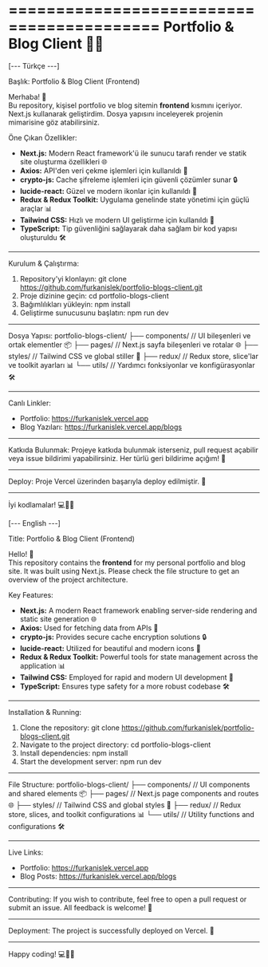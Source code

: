 ==========================================
Portfolio & Blog Client 🚀✨
==========================================

[--- Türkçe ---]

Başlık: Portfolio & Blog Client (Frontend)

Merhaba! 👋  
Bu repository, kişisel portfolio ve blog sitemin **frontend** kısmını içeriyor. Next.js kullanarak geliştirdim. Dosya yapısını inceleyerek projenin mimarisine göz atabilirsiniz.

Öne Çıkan Özellikler:
- **Next.js:** Modern React framework'ü ile sunucu tarafı render ve statik site oluşturma özellikleri 🌐
- **Axios:** API'den veri çekme işlemleri için kullanıldı 🔄
- **crypto-js:** Cache şifreleme işlemleri için güvenli çözümler sunar 🔒
- **lucide-react:** Güzel ve modern ikonlar için kullanıldı 🎨
- **Redux & Redux Toolkit:** Uygulama genelinde state yönetimi için güçlü araçlar 📊
- **Tailwind CSS:** Hızlı ve modern UI geliştirme için kullanıldı 🎨
- **TypeScript:** Tip güvenliğini sağlayarak daha sağlam bir kod yapısı oluşturuldu 🛠️

------------------------------------------
Kurulum & Çalıştırma:
1. Repository'yi klonlayın:
   git clone https://github.com/furkanislek/portfolio-blogs-client.git
2. Proje dizinine geçin:
   cd portfolio-blogs-client
3. Bağımlılıkları yükleyin:
   npm install
4. Geliştirme sunucusunu başlatın:
   npm run dev

------------------------------------------
Dosya Yapısı:
portfolio-blogs-client/
├── components/      // UI bileşenleri ve ortak elementler 📦
├── pages/           // Next.js sayfa bileşenleri ve rotalar 🌐
├── styles/          // Tailwind CSS ve global stiller 🎨
├── redux/           // Redux store, slice'lar ve toolkit ayarları 📊
└── utils/           // Yardımcı fonksiyonlar ve konfigürasyonlar 🛠️

------------------------------------------
Canlı Linkler:
- Portfolio: https://furkanislek.vercel.app
- Blog Yazıları: https://furkanislek.vercel.app/blogs

------------------------------------------
Katkıda Bulunmak:
Projeye katkıda bulunmak isterseniz, pull request açabilir veya issue bildirimi yapabilirsiniz. Her türlü geri bildirime açığım! 🎉

------------------------------------------
Deploy:
Proje Vercel üzerinden başarıyla deploy edilmiştir. 🚀

------------------------------------------
İyi kodlamalar! 💻🚀✨


[--- English ---]

Title: Portfolio & Blog Client (Frontend)

Hello! 👋  
This repository contains the **frontend** for my personal portfolio and blog site. It was built using Next.js. Please check the file structure to get an overview of the project architecture.

Key Features:
- **Next.js:** A modern React framework enabling server-side rendering and static site generation 🌐
- **Axios:** Used for fetching data from APIs 🔄
- **crypto-js:** Provides secure cache encryption solutions 🔒
- **lucide-react:** Utilized for beautiful and modern icons 🎨
- **Redux & Redux Toolkit:** Powerful tools for state management across the application 📊
- **Tailwind CSS:** Employed for rapid and modern UI development 🎨
- **TypeScript:** Ensures type safety for a more robust codebase 🛠️

------------------------------------------
Installation & Running:
1. Clone the repository:
   git clone https://github.com/furkanislek/portfolio-blogs-client.git
2. Navigate to the project directory:
   cd portfolio-blogs-client
3. Install dependencies:
   npm install
4. Start the development server:
   npm run dev

------------------------------------------
File Structure:
portfolio-blogs-client/
├── components/      // UI components and shared elements 📦
├── pages/           // Next.js page components and routes 🌐
├── styles/          // Tailwind CSS and global styles 🎨
├── redux/           // Redux store, slices, and toolkit configurations 📊
└── utils/           // Utility functions and configurations 🛠️

------------------------------------------
Live Links:
- Portfolio: https://furkanislek.vercel.app
- Blog Posts: https://furkanislek.vercel.app/blogs

------------------------------------------
Contributing:
If you wish to contribute, feel free to open a pull request or submit an issue. All feedback is welcome! 🎉

------------------------------------------
Deployment:
The project is successfully deployed on Vercel. 🚀

------------------------------------------
Happy coding! 💻🚀✨
